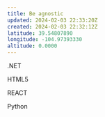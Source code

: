 ```yaml
---
title: Be agnostic
updated: 2024-02-03 22:33:20Z
created: 2024-02-03 22:32:12Z
latitude: 39.54807890
longitude: -104.97393330
altitude: 0.0000
---
```


.NET 

HTML5

REACT

Python